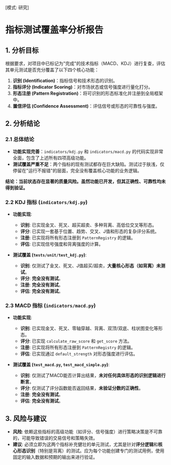 [模式: 研究]

# 指标测试覆盖率分析报告

## 1. 分析目标

根据要求，对项目中已标记为"完成"的技术指标（MACD、KDJ）进行复查，评估其单元测试是否充分覆盖了以下四个核心功能：

1.  **识别 (Identification)**：指标信号和技术形态的识别。
2.  **指标评分 (Indicator Scoring)**：对市场状态或信号强度进行量化打分。
3.  **形态注册 (Pattern Registration)**：将可识别的形态标准化并注册到全局框架中。
4.  **置信评估 (Confidence Assessment)**：评估信号或形态的可靠性与强度。

## 2. 分析结论

### 2.1 总体结论

- **功能实现完善**：`indicators/kdj.py` 和 `indicators/macd.py` 的代码实现非常全面，包含了上述所有四项高级功能。
- **测试覆盖严重不足**：两个指标的现有测试都存在巨大缺陷。测试过于肤浅，仅停留在"运行不报错"的层面，完全没有覆盖核心功能的业务逻辑。

**结论：当前状态存在显著的质量风险。虽然功能已开发，但其正确性、可靠性均未得到验证。**

### 2.2 KDJ 指标 (`indicators/kdj.py`)

- **功能实现**:
    - **识别**: 已实现金叉、死叉、超买超卖、多种背离、高低位交叉等形态。
    - **评分**: 已实现一套基于位置、趋势、交叉、J值和形态的复杂评分系统。
    - **注册**: 已实现将所有形态注册到 `PatternRegistry` 的逻辑。
    - **评估**: 已实现信号强度和背离强度的计算。

- **测试覆盖 (`tests/unit/test_kdj.py`)**:
    - **识别**: 仅测试了金叉、死叉、J值超买/超卖，**大量核心形态（如背离）未测试**。
    - **评分**: **完全没有测试**。
    - **注册**: **完全没有测试**。
    - **评估**: **完全没有测试**。

### 2.3 MACD 指标 (`indicators/macd.py`)

- **功能实现**:
    - **识别**: 已实现金叉、死叉、零轴穿越、背离、双顶/双底、柱状图变化等形态。
    - **评分**: 已实现 `calculate_raw_score` 和 `get_score` 方法。
    - **注册**: 已实现将所有形态注册到 `PatternRegistry` 的逻辑。
    - **评估**: 已实现通过 `default_strength` 对形态强度进行评估。

- **测试覆盖 (`test_macd.py`, `test_macd_simple.py`)**:
    - **识别**: 仅测试了MACD能否计算出结果，**未对任何具体形态的识别逻辑进行断言**。
    - **评分**: 仅测试了评分函数能否返回结果，**未验证分数的正确性**。
    - **注册**: **完全没有测试**。
    - **评估**: **完全没有测试**。

## 3. 风险与建议

- **风险**: 依赖这些指标的高级功能（如评分、信号强度）进行策略决策是不可靠的，可能导致错误的交易信号和策略失效。
- **建议**: 必须立即为这两个指标补充健壮的单元测试，尤其是针对**评分逻辑**和**核心形态识别**（特别是背离）的测试。应为每个功能创建专门的测试用例，使用固定的输入数据和预期的输出来进行验证。 
